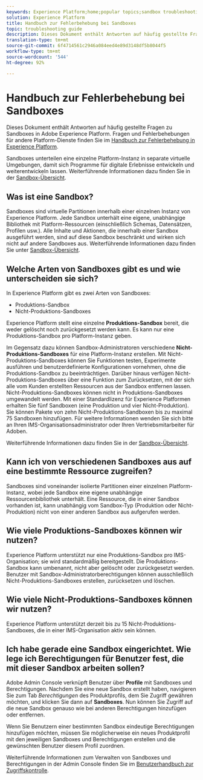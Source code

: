```yaml
---
keywords: Experience Platform;home;popular topics;sandbox troubleshooting
solution: Experience Platform
title: Handbuch zur Fehlerbehebung bei Sandboxes
topic: troubleshooting guide
description: Dieses Dokument enthält Antworten auf häufig gestellte Fragen zu Sandboxes in Adobe Experience Platform.
translation-type: tm+mt
source-git-commit: 6f4714561c2946a084eed4e89d3148df5b8044f5
workflow-type: tm+mt
source-wordcount: '544'
ht-degree: 92%

---
```



# Handbuch zur Fehlerbehebung bei Sandboxes

Dieses Dokument enthält Antworten auf häufig gestellte Fragen zu Sandboxes in Adobe Experience Platform. Fragen und Fehlerbehebungen für andere Platform-Dienste finden Sie im [Handbuch zur Fehlerbehebung in Experience Platform](../landing/troubleshooting.md).

Sandboxes unterteilen eine einzelne Platform-Instanz in separate virtuelle Umgebungen, damit sich Programme für digitale Erlebnisse entwickeln und weiterentwickeln lassen. Weiterführende Informationen dazu finden Sie in der [Sandbox-Übersicht](home.md).

## Was ist eine Sandbox?

Sandboxes sind virtuelle Partitionen innerhalb einer einzelnen Instanz von Experience Platform. Jede Sandbox unterhält eine eigene, unabhängige Bibliothek mit Platform-Ressourcen (einschließlich Schemas, Datensätzen, Profilen usw.). Alle Inhalte und Aktionen, die innerhalb einer Sandbox ausgeführt werden, sind auf diese Sandbox beschränkt und wirken sich nicht auf andere Sandboxes aus. Weiterführende Informationen dazu finden Sie unter [Sandbox-Übersicht](home.md).

## Welche Arten von Sandboxes gibt es und wie unterscheiden sie sich?

In Experience Platform gibt es zwei Arten von Sandboxes:

* Produktions-Sandbox
* Nicht-Produktions-Sandboxes

Experience Platform stellt eine einzelne **Produktions-Sandbox** bereit, die weder gelöscht noch zurückgesetzt werden kann. Es kann nur eine Produktions-Sandbox pro Platform-Instanz geben.

Im Gegensatz dazu können Sandbox-Administratoren verschiedene **Nicht-Produktions-Sandboxes** für eine Platform-Instanz erstellen. Mit Nicht-Produktions-Sandboxes können Sie Funktionen testen, Experimente ausführen und benutzerdefinierte Konfigurationen vornehmen, ohne die Produktions-Sandbox zu beeinträchtigen. Darüber hinaus verfügen Nicht-Produktions-Sandboxes über eine Funktion zum Zurücksetzen, mit der sich alle vom Kunden erstellten Ressourcen aus der Sandbox entfernen lassen. Nicht-Produktions-Sandboxes können nicht in Produktions-Sandboxes umgewandelt werden. Mit einer Standardlizenz für Experience Platformen erhalten Sie fünf Sandboxen (eine Produktion und vier Nicht-Produktion). Sie können Pakete von zehn Nicht-Produktions-Sandboxen bis zu maximal 75 Sandboxen hinzufügen. Für weitere Informationen wenden Sie sich bitte an Ihren IMS-Organisationsadministrator oder Ihren Vertriebsmitarbeiter für Adoben.

Weiterführende Informationen dazu finden Sie in der [Sandbox-Übersicht](./home.md).

## Kann ich von verschiedenen Sandboxes aus auf eine bestimmte Ressource zugreifen?

Sandboxes sind voneinander isolierte Partitionen einer einzelnen Platform-Instanz, wobei jede Sandbox eine eigene unabhängige Ressourcenbibliothek unterhält. Eine Ressource, die in einer Sandbox vorhanden ist, kann unabhängig vom Sandbox-Typ (Produktion oder Nicht-Produktion) nicht von einer anderen Sandbox aus aufgerufen werden.

## Wie viele Produktions-Sandboxes können wir nutzen?

Experience Platform unterstützt nur eine Produktions-Sandbox pro IMS-Organisation; sie wird standardmäßig bereitgestellt. Die Produktions-Sandbox kann umbenannt, nicht aber gelöscht oder zurückgesetzt werden. Benutzer mit Sandbox-Administratorberechtigungen können ausschließlich Nicht-Produktions-Sandboxes erstellen, zurücksetzen und löschen.

## Wie viele Nicht-Produktions-Sandboxes können wir nutzen?

Experience Platform unterstützt derzeit bis zu 15 Nicht-Produktions-Sandboxes, die in einer IMS-Organisation aktiv sein können.

## Ich habe gerade eine Sandbox eingerichtet. Wie lege ich Berechtigungen für Benutzer fest, die mit dieser Sandbox arbeiten sollen?

Adobe Admin Console verknüpft Benutzer über **Profile** mit Sandboxes und Berechtigungen. Nachdem Sie eine neue Sandbox erstellt haben, navigieren Sie zum Tab _Berechtigungen_ des Produktprofils, dem Sie Zugriff gewähren möchten, und klicken Sie dann auf **Sandboxes**. Nun können Sie Zugriff auf die neue Sandbox genauso wie bei anderen Berechtigungen hinzufügen oder entfernen.

Wenn Sie Benutzern einer bestimmten Sandbox eindeutige Berechtigungen hinzufügen möchten, müssen Sie möglicherweise ein neues Produktprofil mit den jeweiligen Sandboxes und Berechtigungen erstellen und die gewünschten Benutzer diesem Profil zuordnen.

Weiterführende Informationen zum Verwalten von Sandboxes und Berechtigungen in der Admin Console finden Sie im [Benutzerhandbuch zur Zugriffskontrolle](../access-control/ui/overview.md).